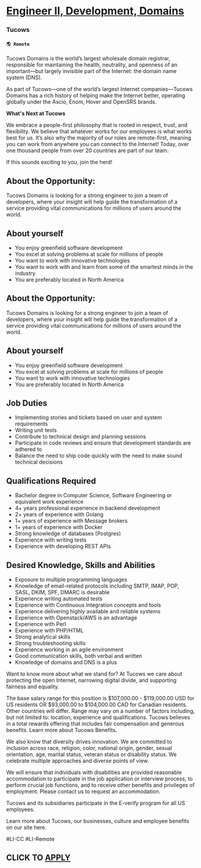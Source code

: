 # [ Engineer ll, Development, Domains ](https://www.remotewlb.com/apply/engineer-ll-development-domains)  
### Tucows  
#### `🌎 Remote`  

Tucows Domains is the world’s largest wholesale domain registrar, responsible for maintaining the health, neutrality, and openness of an important—but largely invisible part of the Internet: the domain name system (DNS).

As part of Tucows—one of the world’s largest Internet companies—Tucows Domains has a rich history of helping make the Internet better, operating globally under the Ascio, Enom, Hover and OpenSRS brands.

**What's Next at Tucows**

We embrace a people-first philosophy that is rooted in respect, trust, and flexibility. We believe that whatever works for our employees is what works best for us. It’s also why the majority of our roles are remote-first, meaning you can work from anywhere you can connect to the Internet! Today, over one thousand people from over 20 countries are part of our team.

If this sounds exciting to you, join the herd!

## **About the Opportunity:**

Tucows Domains is looking for a strong engineer to join a team of developers, where your insight will help guide the transformation of a service providing vital communications for millions of users around the world.

## **About yourself**

  * You enjoy greenfield software development
  * You excel at solving problems at scale for millions of people
  * You want to work with innovative technologies
  * You want to work with and learn from some of the smartest minds in the industry
  * You are preferably located in North America

## **About the Opportunity:**

Tucows Domains is looking for a strong engineer to join a team of developers, where your insight will help guide the transformation of a service providing vital communications for millions of users around the world.

## **About yourself**

  * You enjoy greenfield software development
  * You excel at solving problems at scale for millions of people
  * You want to work with innovative technologies
  * You are preferably located in North America

## **Job Duties**

  * Implementing stories and tickets based on user and system requirements
  * Writing unit tests
  * Contribute to technical design and planning sessions
  * Participate in code reviews and ensure that development standards are adhered to
  * Balance the need to ship code quickly with the need to make sound technical decisions

## **Qualifications Required**

  * Bachelor degree in Computer Science, Software Engineering or equivalent work experience
  * 4+ years professional experience in backend development
  * 2+ years of experience with Golang
  * 1+ years of experience with Message brokers
  * 1+ years of experience with Docker
  * Strong knowledge of databases (Postgres)
  * Experience with writing tests
  * Experience with developing REST APIs

## **Desired** **Knowledge, Skills and Abilities**

  * Exposure to multiple programming languages
  * Knowledge of email-related protocols including SMTP, IMAP, POP, SASL, DKIM, SPF, DMARC is desirable
  * Experience writing automated tests
  * Experience with Continuous Integration concepts and tools
  * Experience delivering highly available and reliable systems
  * Experience with Openstack/AWS is an advantage
  * Experience with Perl
  * Experience with PHP/HTML
  * Strong analytical skills
  * Strong troubleshooting skills
  * Experience working in an agile environment
  * Good communication skills, both verbal and written
  * Knowledge of domains and DNS is a plus

Want to know more about what we stand for? At Tucows we care about protecting the open Internet, narrowing digital divide, and supporting fairness and equality.

The base salary range for this position is $107,000.00 - $119,000.00 USD for US residents OR $93,000.00 to $104,000.00 CAD for Canadian residents. Other countries will differ. Range may vary on a number of factors including, but not limited to: location, experience and qualifications. Tucows believes in a total rewards offering that includes fair compensation and generous benefits. Learn more about Tucows Benefits.

We also know that diversity drives innovation. We are committed to inclusion across race, religion, color, national origin, gender, sexual orientation, age, marital status, veteran status or disability status. We celebrate multiple approaches and diverse points of view.

We will ensure that individuals with disabilities are provided reasonable accommodation to participate in the job application or interview process, to perform crucial job functions, and to receive other benefits and privileges of employment. Please contact us to request an accommodation.

Tucows and its subsidiaries participate in the E-verify program for all US employees.

Learn more about Tucows, our businesses, culture and employee benefits on our site here.

#LI-CC #LI-Remote

  
## CLICK TO [APPLY](https://www.remotewlb.com/apply/engineer-ll-development-domains)

